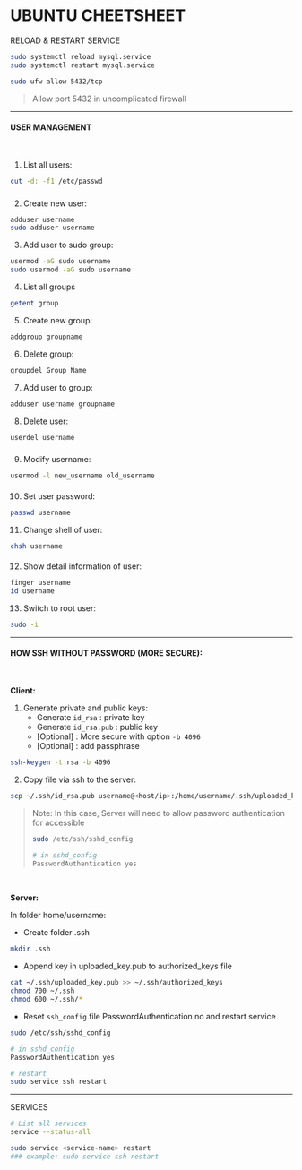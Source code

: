 # UBUNTU CHEETSHEET



RELOAD & RESTART SERVICE

```bash
sudo systemctl reload mysql.service
sudo systemctl restart mysql.service
```

```bash
sudo ufw allow 5432/tcp
```

> Allow port 5432 in uncomplicated firewall



<hr>

#### USER MANAGEMENT

<br>

1. List all users:

```bash
cut -d: -f1 /etc/passwd
```

### 

2. Create new user:

```bash
adduser username
sudo adduser username
```



3. Add user to sudo group:

```bash
usermod -aG sudo username
sudo usermod -aG sudo username
```



4. List all groups

```bash
getent group
```



5. Create new group:

```bash
addgroup groupname
```



6. Delete group:

```bash
groupdel Group_Name
```



7. Add user to group:

```bash
adduser username groupname
```



8. Delete user:

```bash
userdel username
```

### 

9. Modify username:

```bash
usermod -l new_username old_username
```

#### 

10. Set user password:

```bash
passwd username
```



11. Change shell of user:

```bash
chsh username
```

#### 

12. Show detail information of user:

```bash
finger username
id username
```

13. Switch to root user:
```bash
sudo -i
```


<hr>

#### HOW SSH WITHOUT PASSWORD (MORE SECURE):

 <br>

**Client:** 

1. Generate private and public keys:
   - Generate ```id_rsa``` : private key
   - Generate ```id_rsa.pub``` : public key
   - [Optional] : More secure with option ```-b 4096``` 
   - [Optional] : add passphrase 

```bash
ssh-keygen -t rsa -b 4096
```

2. Copy file via ssh to the server:

```bash
scp ~/.ssh/id_rsa.pub username@<host/ip>:/home/username/.ssh/uploaded_key.pub
```

> Note: In this case, Server will need to allow password authentication for accessible
>
> ```bash
> sudo /etc/ssh/sshd_config
> 
> # in sshd_config
> PasswordAuthentication yes
> ```

<br>

**Server:**

In folder home/username:

* Create folder .ssh

```bash
mkdir .ssh
```

* Append key in uploaded_key.pub to authorized_keys file

```bash
cat ~/.ssh/uploaded_key.pub >> ~/.ssh/authorized_keys
chmod 700 ~/.ssh
chmod 600 ~/.ssh/*
```

* Reset ```ssh_config``` file PasswordAuthentication no and restart service

```bash
sudo /etc/ssh/sshd_config

# in sshd_config
PasswordAuthentication yes

# restart
sudo service ssh restart
```



<hr>

SERVICES

```bash
# List all services
service --status-all

sudo service <service-name> restart
### example: sudo service ssh restart
```




